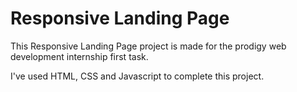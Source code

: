 
# Responsive Landing Page

This Responsive Landing Page project is made for the prodigy web development internship first task.

I've used HTML, CSS and Javascript to complete this project.
